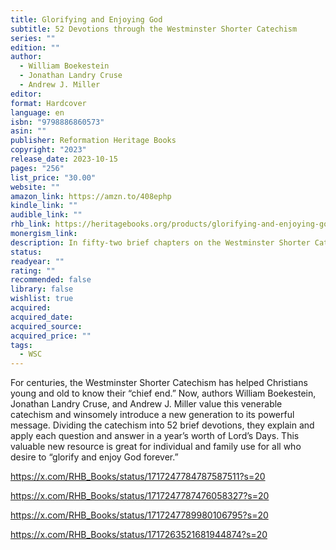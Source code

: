 ```yaml
---
title: Glorifying and Enjoying God
subtitle: 52 Devotions through the Westminster Shorter Catechism
series: ""
edition: ""
author:
  - William Boekestein
  - Jonathan Landry Cruse
  - Andrew J. Miller
editor: 
format: Hardcover
language: en
isbn: "9798886860573"
asin: ""
publisher: Reformation Heritage Books
copyright: "2023"
release_date: 2023-10-15
pages: "256"
list_price: "30.00"
website: ""
amazon_link: https://amzn.to/408ephp
kindle_link: ""
audible_link: ""
rhb_link: https://heritagebooks.org/products/glorifying-and-enjoying-god-52-devotions-through-the-westminster-shorter-catechism-boekestein-cruse-miller.html
monergism_link: 
description: In fifty-two brief chapters on the Westminster Shorter Catechism, you will learn how true joy is found in the God of our salvation. Written by three Presbyterian pastors, this devotional will help you and your family glorify God together.
status: 
readyear: ""
rating: ""
recommended: false
library: false
wishlist: true
acquired: 
acquired_date: 
acquired_source: 
acquired_price: ""
tags:
  - WSC
---
```

For centuries, the Westminster Shorter Catechism has helped Christians young and old to know their “chief end.” Now, authors William Boekestein, Jonathan Landry Cruse, and Andrew J. Miller value this venerable catechism and winsomely introduce a new generation to its powerful message. Dividing the catechism into 52 brief devotions, they explain and apply each question and answer in a year’s worth of Lord’s Days. This valuable new resource is great for individual and family use for all who desire to “glorify and enjoy God forever.”

https://x.com/RHB_Books/status/1717247784787587511?s=20

https://x.com/RHB_Books/status/1717247787476058327?s=20

https://x.com/RHB_Books/status/1717247789980106795?s=20

https://x.com/RHB_Books/status/1717263521681944874?s=20
